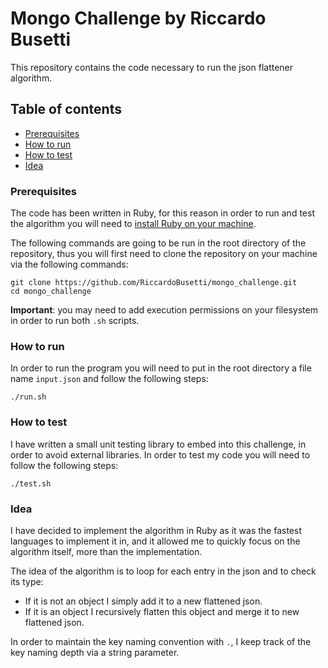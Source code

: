 # Mongo Challenge by Riccardo Busetti
This repository contains the code necessary to run the json flattener algorithm.

## Table of contents
* [Prerequisites](#prerequisites)
* [How to run](#how-to-run)
* [How to test](#how-to-test)
* [Idea](#idea)

### Prerequisites
The code has been written in Ruby, for this reason in order to run and test the algorithm
you will need to [install Ruby on your machine](https://www.ruby-lang.org/en/downloads/).

The following commands are going to be run in the root directory of the repository, thus you will first
need to clone the repository on your machine via the following commands:
```shell
git clone https://github.com/RiccardoBusetti/mongo_challenge.git
cd mongo_challenge
```
**Important**: you may need to add execution permissions on your filesystem in order to run both `.sh` scripts.
### How to run
In order to run the program you will need to put in the root directory a file name `input.json` and follow the following steps:
```shell
./run.sh
```
### How to test
I have written a small unit testing library to embed into this challenge, in order to avoid external libraries.
In order to test my code you will need to follow the following steps:
```shell
./test.sh
```
### Idea
I have decided to implement the algorithm in Ruby as it was the fastest languages to implement it in, and it allowed
me to quickly focus on the algorithm itself, more than the implementation.

The idea of the algorithm is to loop for each entry in the json and to check its type:
* If it is not an object I simply add it to a new flattened json.
* If it is an object I recursively flatten this object and merge it to new flattened json.

In order to maintain the key naming convention with `.`, I keep track of the key naming depth via a string parameter.